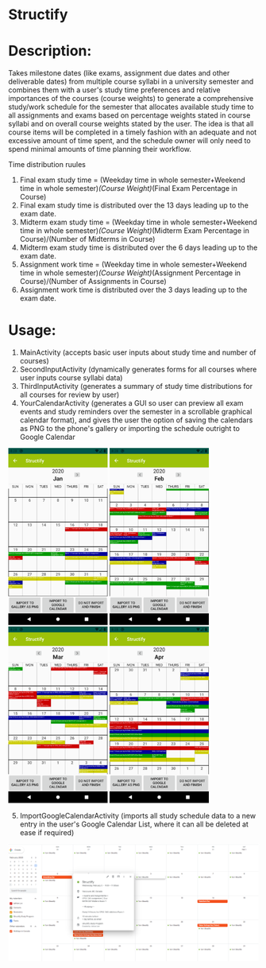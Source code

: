 # Structify

# Description: 
Takes milestone dates (like exams, assignment due dates and other deliverable dates) from multiple course syllabi in a university semester and combines them with a user's study time preferences and relative importances of the courses (course weights) to generate a comprehensive study/work schedule for the semester that allocates available study time to all assignments and exams based on percentage weights stated in course syllabi and on overall course weights stated by the user. The idea is that all course items will be completed in a timely fashion with an adequate and not excessive amount of time spent, and the schedule owner will only need to spend minimal amounts of time planning their workflow.

Time distribution ruules
1) Final exam study time = (Weekday time in whole semester+Weekend time in whole semester)*(Course Weight)*(Final Exam Percentage in Course)
2) Final exam study time is distributed over the 13 days leading up to the exam date.
3) Midterm exam study time = (Weekday time in whole semester+Weekend time in whole semester)*(Course Weight)*(Midterm Exam Percentage in Course)/(Number of Midterms in Course)
4) Midterm exam study time is distributed over the 6 days leading up to the exam date.
5) Assignment work time = (Weekday time in whole semester+Weekend time in whole semester)*(Course Weight)*(Assignment Percentage in Course)/(Number of Assignments in Course)
6) Assignment work time is distributed over the 3 days leading up to the exam date.

# Usage:
1) MainActivity (accepts basic user inputs about study time and number of courses) 
2) SecondInputActivity (dynamically generates forms for all courses where user inputs course syllabi data)
3) ThirdInputActivity (generates a summary of study time distributions for all courses for review by user) 
4) YourCalendarActivity (generates a GUI so user can preview all exam events and study reminders over the semester in a scrollable graphical calendar format), and gives the user the option of saving the calendars as PNG to the phone's gallery or importing the schedule outright to Google Calendar

<img src="https://github.com/adrianl0118/Structify/blob/master/YourCalendarActivity2.png" alt="" width="200"> <img src="https://github.com/adrianl0118/Structify/blob/master/YourCalendarActivity3.png" alt="" width="200"> <img src="https://github.com/adrianl0118/Structify/blob/master/YourCalendarActivity4.png" alt="" width = "200"> <img src="https://github.com/adrianl0118/Structify/blob/master/YourCalendarActivity5.png" alt="" width = "200">

5) ImportGoogleCalendarActivity (imports all study schedule data to a new entry in the user's Google Calendar List, where it can all be deleted at ease if required)

<img src="https://github.com/adrianl0118/Structify/blob/master/GoogleCalendar.PNG" alt="" width="800">
